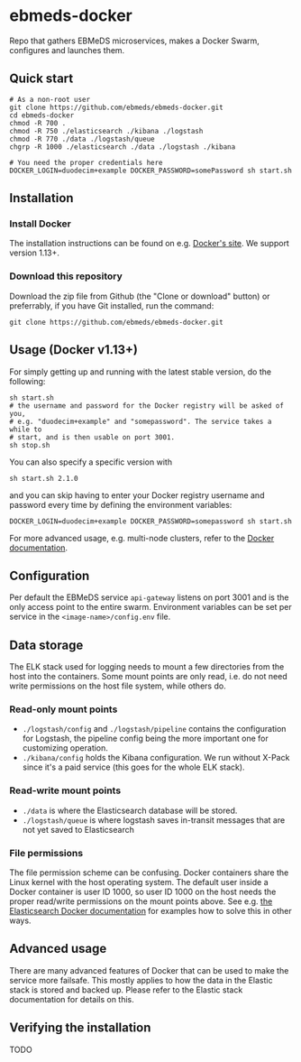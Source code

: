 # ebmeds-docker
Repo that gathers EBMeDS microservices, makes a Docker Swarm, configures and launches them.

## Quick start

```
# As a non-root user
git clone https://github.com/ebmeds/ebmeds-docker.git
cd ebmeds-docker
chmod -R 700 .
chmod -R 750 ./elasticsearch ./kibana ./logstash
chmod -R 770 ./data ./logstash/queue
chgrp -R 1000 ./elasticsearch ./data ./logstash ./kibana

# You need the proper credentials here
DOCKER_LOGIN=duodecim+example DOCKER_PASSWORD=somePassword sh start.sh
```

## Installation

### Install Docker
The installation instructions can be found on e.g. [Docker's site](https://www.docker.com). We support version 1.13+.

### Download this repository
Download the zip file from Github (the "Clone or download" button) or preferrably, if you have Git installed, run the command:

```
git clone https://github.com/ebmeds/ebmeds-docker.git
```

## Usage (Docker v1.13+)
For simply getting up and running with the latest stable version, do the following:

```
sh start.sh
# the username and password for the Docker registry will be asked of you,
# e.g. "duodecim+example" and "somepassword". The service takes a while to
# start, and is then usable on port 3001.
sh stop.sh
```

You can also specify a specific version with

```
sh start.sh 2.1.0
```

and you can skip having to enter your Docker registry username and password every time by defining the environment variables:

```
DOCKER_LOGIN=duodecim+example DOCKER_PASSWORD=somepassword sh start.sh
```

For more advanced usage, e.g. multi-node clusters, refer to the [Docker documentation](https://docs.docker.com/).


## Configuration

Per default the EBMeDS service `api-gateway` listens on port 3001 and is the only access point to the entire swarm. Environment variables can be set per service in the `<image-name>/config.env` file.

## Data storage

The ELK stack used for logging needs to mount a few directories from the host into the containers. Some mount points are only read, i.e. do not need write permissions on the host file system, while others do.

### Read-only mount points

* `./logstash/config` and `./logstash/pipeline` contains the configuration for Logstash, the pipeline config being the more important one for customizing operation.
* `./kibana/config` holds the Kibana configuration. We run without X-Pack since it's a paid service (this goes for the whole ELK stack).

### Read-write mount points

* `./data` is where the Elasticsearch database will be stored.
* `./logstash/queue` is where logstash saves in-transit messages that are not yet saved to Elasticsearch

### File permissions

The file permission scheme can be confusing. Docker containers share the Linux kernel with the host operating system. The default user inside a Docker container is user ID 1000, so user ID 1000 on the host needs the proper read/write permissions on the mount points above. See e.g. [the Elasticsearch Docker documentation](https://www.elastic.co/guide/en/elasticsearch/reference/current/docker.html) for examples how to solve this in other ways.

## Advanced usage

There are many advanced features of Docker that can be used to make the service more failsafe. This mostly applies to how the data in the Elastic stack is stored and backed up. Please refer to the Elastic stack documentation for details on this.

## Verifying the installation

TODO